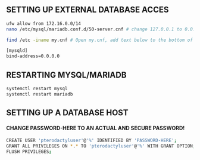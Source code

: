 ## SETTING UP EXTERNAL DATABASE ACCES
```bash
ufw allow from 172.16.0.0/14
nano /etc/mysql/mariadb.conf.d/50-server.cnf # change 127.0.0.1 to 0.0.0.0
```
```bash
find /etc -iname my.cnf # Open my.cnf, add text below to the bottom of the file and save it:

[mysqld]
bind-address=0.0.0.0
```

## RESTARTING MYSQL/MARIADB
```bash
systemctl restart mysql
systemctl restart mariadb
```

## SETTING UP A DATABASE HOST
#### CHANGE PASSWORD-HERE TO AN ACTUAL AND SECURE PASSWORD!
```bash
CREATE USER 'pterodactyluser'@'%' IDENTIFIED BY 'PASSWORD-HERE'; 
GRANT ALL PRIVILEGES ON *.* TO 'pterodactyluser'@'%' WITH GRANT OPTION;
FLUSH PRIVILEGES;
```
